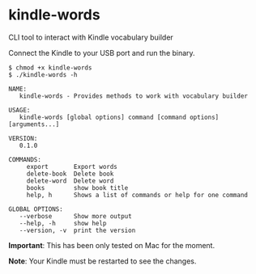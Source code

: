 # kindle-words
CLI tool to interact with Kindle vocabulary builder

Connect the Kindle to your USB port and run the binary.

```
$ chmod +x kindle-words
$ ./kindle-words -h

NAME:
   kindle-words - Provides methods to work with vocabulary builder

USAGE:
   kindle-words [global options] command [command options] [arguments...]

VERSION:
   0.1.0

COMMANDS:
     export       Export words
     delete-book  Delete book
     delete-word  Delete word
     books        show book title
     help, h      Shows a list of commands or help for one command

GLOBAL OPTIONS:
   --verbose      Show more output
   --help, -h     show help
   --version, -v  print the version

```

**Important**: This has been only tested on Mac for the moment.

**Note**: Your Kindle must be restarted to see the changes.
